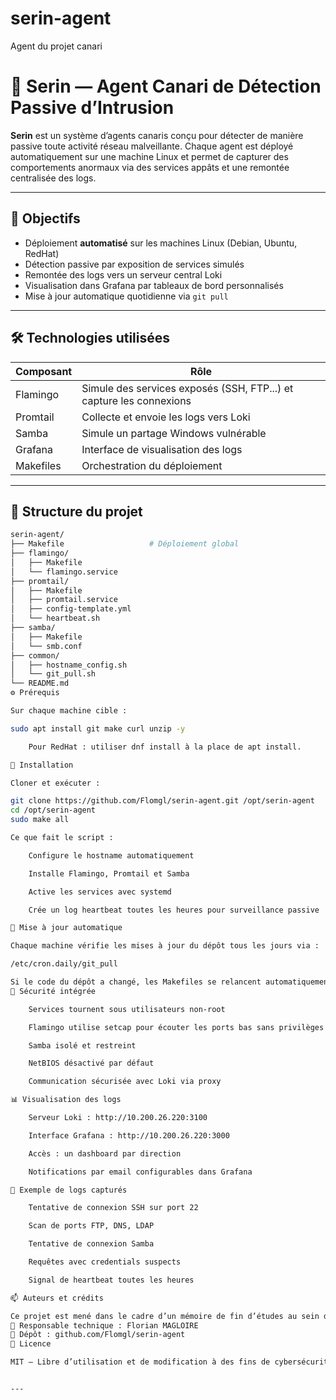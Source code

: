 # serin-agent
Agent du projet canari
# 🐤 Serin — Agent Canari de Détection Passive d’Intrusion

**Serin** est un système d’agents canaris conçu pour détecter de manière passive toute activité réseau malveillante. Chaque agent est déployé automatiquement sur une machine Linux et permet de capturer des comportements anormaux via des services appâts et une remontée centralisée des logs.

---

## 🎯 Objectifs

- Déploiement **automatisé** sur les machines Linux (Debian, Ubuntu, RedHat)
- Détection passive par exposition de services simulés
- Remontée des logs vers un serveur central Loki
- Visualisation dans Grafana par tableaux de bord personnalisés
- Mise à jour automatique quotidienne via `git pull`

---

## 🛠️ Technologies utilisées

| Composant   | Rôle                                    |
|-------------|------------------------------------------|
| Flamingo    | Simule des services exposés (SSH, FTP...) et capture les connexions |
| Promtail    | Collecte et envoie les logs vers Loki    |
| Samba       | Simule un partage Windows vulnérable     |
| Grafana     | Interface de visualisation des logs      |
| Makefiles   | Orchestration du déploiement             |

---

## 📁 Structure du projet

```bash
serin-agent/
├── Makefile                   # Déploiement global
├── flamingo/
│   ├── Makefile
│   └── flamingo.service
├── promtail/
│   ├── Makefile
│   ├── promtail.service
│   ├── config-template.yml
│   └── heartbeat.sh
├── samba/
│   ├── Makefile
│   └── smb.conf
├── common/
│   ├── hostname_config.sh
│   └── git_pull.sh
└── README.md
⚙️ Prérequis

Sur chaque machine cible :

sudo apt install git make curl unzip -y

    Pour RedHat : utiliser dnf install à la place de apt install.

🚀 Installation

Cloner et exécuter :

git clone https://github.com/Flomgl/serin-agent.git /opt/serin-agent
cd /opt/serin-agent
sudo make all

Ce que fait le script :

    Configure le hostname automatiquement

    Installe Flamingo, Promtail et Samba

    Active les services avec systemd

    Crée un log heartbeat toutes les heures pour surveillance passive

🔄 Mise à jour automatique

Chaque machine vérifie les mises à jour du dépôt tous les jours via :

/etc/cron.daily/git_pull

Si le code du dépôt a changé, les Makefiles se relancent automatiquement.
🔐 Sécurité intégrée

    Services tournent sous utilisateurs non-root

    Flamingo utilise setcap pour écouter les ports bas sans privilèges

    Samba isolé et restreint

    NetBIOS désactivé par défaut

    Communication sécurisée avec Loki via proxy

📊 Visualisation des logs

    Serveur Loki : http://10.200.26.220:3100

    Interface Grafana : http://10.200.26.220:3000

    Accès : un dashboard par direction

    Notifications par email configurables dans Grafana

🔧 Exemple de logs capturés

    Tentative de connexion SSH sur port 22

    Scan de ports FTP, DNS, LDAP

    Tentative de connexion Samba

    Requêtes avec credentials suspects

    Signal de heartbeat toutes les heures

📫 Auteurs et crédits

Ce projet est mené dans le cadre d’un mémoire de fin d’études au sein du CNFPT
🔧 Responsable technique : Florian MAGLOIRE
🔗 Dépôt : github.com/Flomgl/serin-agent
📜 Licence

MIT — Libre d’utilisation et de modification à des fins de cybersécurité défensive uniquement.


---


